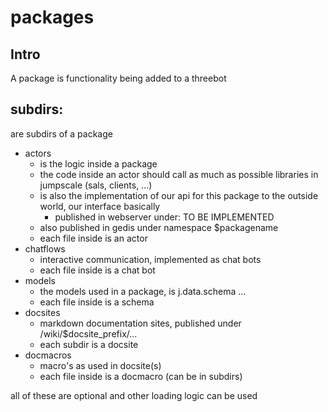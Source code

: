 # packages

## Intro

A package is functionality being added to a threebot

## subdirs:

are subdirs of a package

- actors
    - is the logic inside a package
    - the code inside an actor should call as much as possible libraries in jumpscale (sals, clients, ...)
    - is also the implementation of our api for this package to the outside world, our interface basically
        - published  in webserver under: TO BE IMPLEMENTED
    - also published in gedis under namespace $packagename
    - each file inside is an actor
- chatflows
    - interactive communication, implemented as chat bots
    - each file inside is a chat bot
- models
    - the models used in a package, is j.data.schema ...
    - each file inside is a schema
- docsites
    - markdown documentation sites, published under /wiki/$docsite_prefix/...
    - each subdir is a docsite
- docmacros
    - macro's as used in docsite(s)
    - each file inside is a docmacro (can be in subdirs)

all of these are optional and other loading logic can be used



